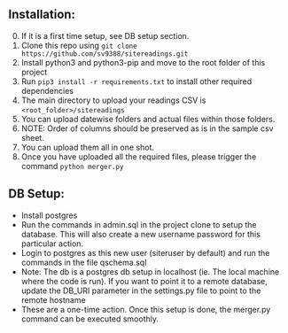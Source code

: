 Installation:
------------
0. If it is a first time setup, see DB setup section.
1. Clone this repo using `git clone https://github.com/sv9388/sitereadings.git`
2. Install python3 and python3-pip and move to the root folder of this project
3. Run `pip3 install -r requirements.txt` to install other required dependencies
4. The main directory to upload your readings CSV is `<root_folder>/sitereadings` 
5. You can upload datewise folders and actual files within those folders.
6. NOTE: Order of columns should be preserved as is in the sample csv sheet.
7. You can upload them all in one shot. 
8. Once you have uploaded all the required files, please trigger the command ```python merger.py```

DB Setup:
---------
* Install postgres
* Run the commands in admin.sql in the project clone to setup the database. This will also create a new username password for this particular action.
* Login to postgres as this new user (siteruser by default) and run the commands in the file qschema.sql
* Note: The db is a postgres db setup in localhost (ie. The local machine where the code is run). If you want to point it to a remote database, update the DB_URI parameter in the settings.py file to point to the remote hostname
* These are a one-time action. Once this setup is done, the merger.py command can be executed smoothly.
